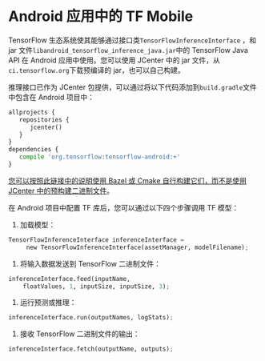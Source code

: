 # Android 应用中的 TF Mobile

TensorFlow 生态系统使其能够通过接口类`TensorFlowInferenceInterface` ，和 jar 文件`libandroid_tensorflow_inference_java.jar`中的 TensorFlow Java API 在 Android 应用中使用。您可以使用 JCenter 中的 jar 文件，从`ci.tensorflow.org`下载预编译的 jar，也可以自己构建。

推理接口已作为 JCenter 包提供，可以通过将以下代码添加到`build.gradle`文件中包含在 Android 项目中：

```py
allprojects {
   repositories {
      jcenter()
   }
}
dependencies {
   compile 'org.tensorflow:tensorflow-android:+'
}
```

[您可以按照此链接中的说明使用 Bazel 或 Cmake 自行构建它们，而不是使用 JCenter 中的预构建二进制文件](https://github.com/tensorflow/tensorflow/blob/master/tensorflow/contrib/android/README.md)。

在 Android 项目中配置 TF 库后，您可以通过以下四个步骤调用 TF 模型：

1.  加载模型：

```py
TensorFlowInferenceInterface inferenceInterface = 
     new TensorFlowInferenceInterface(assetManager, modelFilename);
```

1.  将输入数据发送到 TensorFlow 二进制文件：

```py
inferenceInterface.feed(inputName, 
    floatValues, 1, inputSize, inputSize, 3);
```

1.  运行预测或推理：

```py
inferenceInterface.run(outputNames, logStats);
```

1.  接收 TensorFlow 二进制文件的输出：

```py
inferenceInterface.fetch(outputName, outputs);
```
